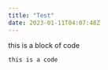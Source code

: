 ```yaml
---
title: "Test"
date: 2023-01-11T04:07:48Z
---
```



this is a block of code

```
this is a code
```

